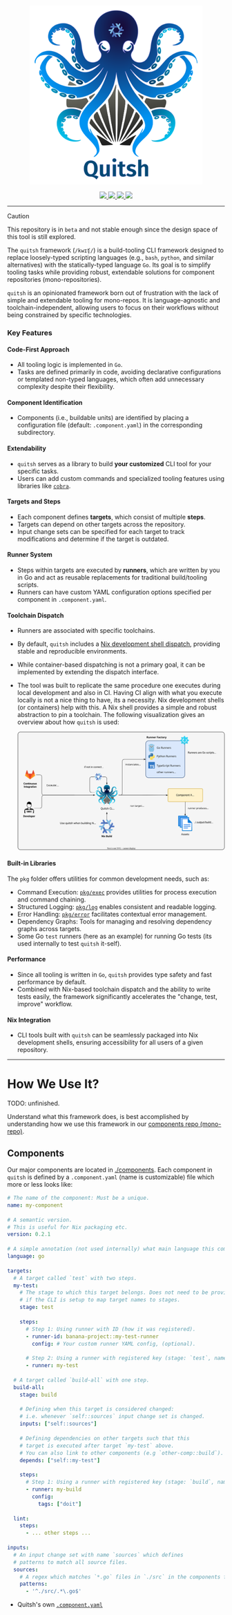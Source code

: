 <p align="center">
    <img src="docs/assets/images/logo.svg" width="400px">
</p>

<p align="center">
  <a href="https://codecov.io/gh/sdsc-ordes/quitsh">
    <img src="https://codecov.io/gh/sdsc-ordes/quitsh/graph/badge.svg?token=35RP18MHFR" />
  </a>
  <a href="https://github.com/sdsc-ordes/quitsh/releases/latest">
    <img src="https://img.shields.io/github/release/sdsc-ordes/quitsh.svg?label=release"  />
  </a>
  <a href="https://github.com/sdsc-ordes/quitsh/actions/workflows/normal.yaml">
    <img src="https://img.shields.io/github/actions/workflow/status/sdsc-ordes/quitsh/normal.yaml?label=ci" />
  </a>
  <a href="https://mit-license.org/">
    <img src="https://img.shields.io/badge/License-MIT-blue.svg?" />
  </a>
</p>

---

> [!CAUTION]
>
> This repository is in `beta` and not stable enough since the design space of
> this tool is still explored.

The `quitsh` framework (`/kwɪʧ/`) is a build-tooling CLI framework designed to
replace loosely-typed scripting languages (e.g., `bash`, `python`, and similar
alternatives) with the statically-typed language `Go`. Its goal is to simplify
tooling tasks while providing robust, extendable solutions for component
repositories (mono-repositories).

`quitsh` is an opinionated framework born out of frustration with the lack of
simple and extendable tooling for mono-repos. It is language-agnostic and
toolchain-independent, allowing users to focus on their workflows without being
constrained by specific technologies.

### Key Features

#### Code-First Approach

- All tooling logic is implemented in `Go`.
- Tasks are defined primarily in code, avoiding declarative configurations or
  templated non-typed languages, which often add unnecessary complexity despite
  their flexibility.

#### Component Identification

- Components (i.e., buildable units) are identified by placing a configuration
  file (default: `.component.yaml`) in the corresponding subdirectory.

#### Extendability

- `quitsh` serves as a library to build **your customized** CLI tool for your
  specific tasks.
- Users can add custom commands and specialized tooling features using libraries
  like [`cobra`](https://github.com/spf13/cobra).

#### Targets and Steps

- Each component defines **targets**, which consist of multiple **steps**.
- Targets can depend on other targets across the repository.
- Input change sets can be specified for each target to track modifications and
  determine if the target is outdated.

#### Runner System

- Steps within targets are executed by **runners**, which are written by you in
  Go and act as reusable replacements for traditional build/tooling scripts.
- Runners can have custom YAML configuration options specified per component in
  `.component.yaml`.

#### Toolchain Dispatch

- Runners are associated with specific toolchains.
- By default, `quitsh` includes a
  [Nix development shell dispatch](https://nix.dev/tutorials/first-steps/declarative-shell.html),
  providing stable and reproducible environments.
- While container-based dispatching is not a primary goal, it can be implemented
  by extending the dispatch interface.

- The tool was built to replicate the same procedure one executes during local
  development and also in CI. Having CI align with what you execute locally is
  not a nice thing to have, its a necessity. Nix development shells (or
  containers) help with this. A Nix shell provides a simple and robust
  abstraction to pin a toolchain. The following visualization gives an overview
  about how `quitsh` is used:

  <p align="center">

  ![quitsh-design](docs/assets/images/quitsh-design.drawio.svg)

  </p>

#### Built-in Libraries

The `pkg` folder offers utilities for common development needs, such as:

- Command Execution: [`pkg/exec`](pkg/exec) provides utilities for process
  execution and command chaining.
- Structured Logging: [`pkg/log`](pkg/log) enables consistent and readable
  logging.
- Error Handling: [`pkg/error`](pkg/error) facilitates contextual error
  management.
- Dependency Graphs: Tools for managing and resolving dependency graphs across
  targets.
- Some Go `test` runners (here as an example) for running Go tests (its used
  internally to test `quitsh` it-self).

#### Performance

- Since all tooling is written in `Go`, `quitsh` provides type safety and fast
  performance by default.
- Combined with Nix-based toolchain dispatch and the ability to write tests
  easily, the framework significantly accelerates the "change, test, improve"
  workflow.

#### Nix Integration

- CLI tools built with `quitsh` can be seamlessly packaged into Nix development
  shells, ensuring accessibility for all users of a given repository.

---

# How We Use It?

TODO: unfinished.

Understand what this framework does, is best accomplished by understanding how
we use this framework in our
[components repo (mono-repo)](https://gitlab.com/data-custodian/custodian).

## Components

Our major components are located in
[./components](https://gitlab.com/data-custodian/custodian/-/tree/main/components).
Each component in `quitsh` is defined by a `.component.yaml` (name is
customizable) file which more or less looks like:

```yaml
# The name of the component: Must be a unique.
name: my-component

# A semantic version.
# This is useful for Nix packaging etc.
version: 0.2.1

# A simple annotation (not used internally) what main language this component uses.
language: go

targets:
  # A target called `test` with two steps.
  my-test:
    # The stage to which this target belongs. Does not need to be provided
    # if the CLI is setup to map target names to stages.
    stage: test

    steps:
      # Step 1: Using runner with ID (how it was registered).
      - runner-id: banana-project::my-test-runner
        config: # Your custom runner YAML config, (optional).

      # Step 2: Using a runner with registered key (stage: `test`, name `my-test`)
      - runner: my-test

  # A target called `build-all` with one step.
  build-all:
    stage: build

    # Defining when this target is considered changed:
    # i.e. whenever `self::sources` input change set is changed.
    inputs: ["self::sources"]

    # Defining dependencies on other targets such that this
    # target is executed after target `my-test` above.
    # You can also link to other components (e.g `other-comp::build`).
    depends: ["self::my-test"]

    steps:
      # Step 1: Using a runner with registered key (stage: `build`, name `my-test`)
      - runner: my-build
        config:
          tags: ["doit"]

  lint:
    steps:
      - ... other steps ...

inputs:
  # An input change set with name `sources` which defines
  # patterns to match all source files.
  sources:
    # A regex which matches `*.go` files in `./src` in the components folder.
    patterns:
      - '^./src/.*\.go$'
```

- Quitsh's own [`.component.yaml`](./.component.yaml)

<!---->
<!-- The tool provides entry points for all scripting needs in this monorepo. To -->
<!-- facilitate this and have the notion of components covered for this monorepo, the -->
<!-- `quitsh` streamlines functionality for each component in -->
<!-- [`components`](../../components) by providing: -->
<!---->
<!-- - Executing common steps such as: -->
<!---->
<!--   - `lint` -->
<!--   - `build` -->
<!--   - `test` -->
<!--   - `build-image` -->
<!---->
<!--   for each component in a monorepo backed by **runners**. -->
<!---->
<!-- - Providing other CI scripts and automation for task usually written in `bash` -->
<!--   or `python` backed by additional subcommands on `quitsh`. -->
<!---->

<!---->
<!-- ## Execution of Steps -->
<!---->
<!-- The execution of steps by `quitsh` is done by reading a `.component.yaml` for -->
<!-- each component. The [`.component.yaml`](.component.yaml) file contains -->
<!-- information for each step the `quitsh` provides, e.g. `lint`, `build`, `test`, -->
<!-- `package`, etc. The `.component.yaml` for the `quitsh` itself looks like: -->
<!---->
<!-- ```yaml -->
<!-- name: quitsh -->
<!-- version: 0.0.5 -->
<!-- language: go -->
<!---->
<!-- steps: -->
<!--   lint: -->
<!--     - runner: go -->
<!--   test: -->
<!--     - runner: go -->
<!--   build: -->
<!--     - runner: go -->
<!--   package: -->
<!--     - runner: nix-image -->
<!-- ``` -->
<!---->
<!-- The logic which is executed behind each step is specified by the field `runner`. -->
<!-- A runner is Go code applicable for a certain step which should work for all -->
<!-- components. The runner is registered in -->
<!-- [ `factory` ](./pkg/runner/factory/runner.go). Runners can be written by -->
<!-- implementing the interface [`Runner`](./pkg/runner/runner.go) inside -->
<!-- [`./pkg/runner/runners`](./pkg/runner/runners) and registering them in -->
<!-- [`./pkg/runner/factory/init-runners.go`]. -->
<!---->
<!-- ## Extending Functionality in `quitsh` -->
<!---->
<!-- If you need new functionality for CI and local development which you normally -->
<!-- would write in `bash`/`python` follow the following steps: -->
<!---->
<!-- - If the functionality is **a feature needed in an existing runner and step**: -->
<!--   Extend the runner and make it work with your new test/build/lint feature. -->
<!---->
<!-- - If the functionality is **not related to a runner or the same for each -->
<!--   component with that language**: Extend the `quitsh`s by providing another -->
<!--   subcommand which does what you need, see -->
<!--   [`generate-version`](./cmd/quitsh/cmd/generate-version/generate-version.go). -->
<!---->
<!-- - If the functionality is **for a certain language, e.g. `go` or `python` and -->
<!--   applies to each component which is written in that language**: consider adding -->
<!--   a new runner for an already pre-defined step. If you also need a new destinct -->
<!--   step, discuss the step name with the authors of this tool and -->
<!--   [integrate it here](./pkg/common/step_type.go). -->
<!---->
<!-- ### Additional Runner Config -->
<!---->
<!-- Also there is the possibility to load additional runner specific YAML configs, -->
<!-- e.g. the `go` build runner loads the following -->
<!-- [config](./pkg/runner/runners/go/build-config.go): -->
<!---->
<!-- ```yaml -->
<!-- steps: -->
<!--   build: -->
<!--     - runner: go -->
<!--       config: -->
<!--         version-module: "pkg/myversion-module" # defaults to `pkg/build` -->
<!-- ``` -->
